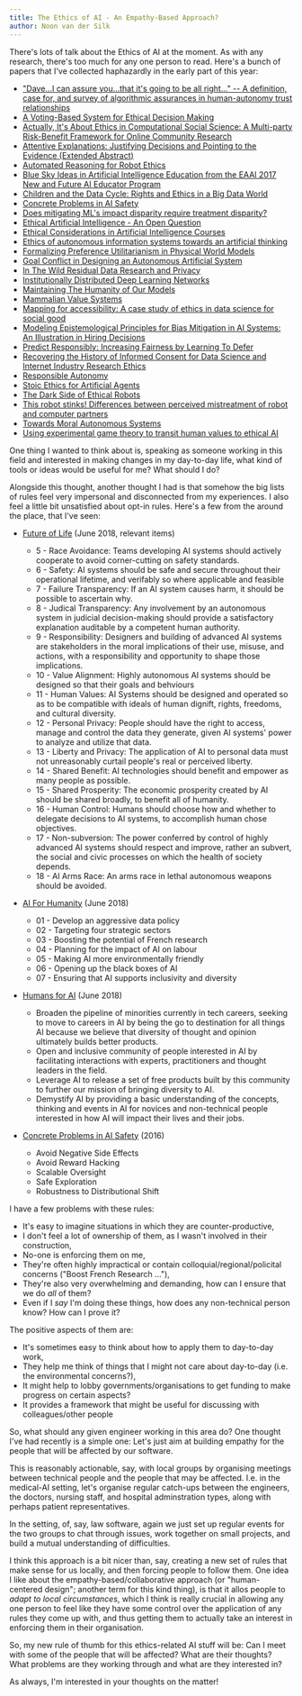 ```yaml
---
title: The Ethics of AI - An Empathy-Based Approach?
author: Noon van der Silk
---
```


There's lots of talk about the Ethics of AI at the moment. As with any
research, there's too much for any one person to read. Here's a bunch of
papers that I've collected haphazardly in the early part of this year:

- ["Dave...I can assure you...that it's going to be all right..." -- A definition, case for, and survey of algorithmic assurances in human-autonomy trust relationships](https://scirate.com/arxiv/1711.03846)
- [A Voting-Based System for Ethical Decision Making](https://scirate.com/arxiv/1709.06692)
- [Actually, It's About Ethics in Computational Social Science: A Multi-party Risk-Benefit Framework for Online Community Research](https://scirate.com/arxiv/1511.06578)
- [Attentive Explanations: Justifying Decisions and Pointing to the Evidence (Extended Abstract)](https://scirate.com/arxiv/1711.07373)
- [Automated Reasoning for Robot Ethics](https://scirate.com/arxiv/1502.05838)
- [Blue Sky Ideas in Artificial Intelligence Education from the EAAI 2017 New and Future AI Educator Program](https://scirate.com/arxiv/1702.00137)
- [Children and the Data Cycle: Rights and Ethics in a Big Data World](https://scirate.com/arxiv/1710.06881)
- [Concrete Problems in AI Safety](https://scirate.com/arxiv/1606.06565)
- [Does mitigating ML's impact disparity require treatment disparity?](https://scirate.com/arxiv/1711.07076)
- [Ethical Artificial Intelligence - An Open Question](https://scirate.com/arxiv/1706.03021)
- [Ethical Considerations in Artificial Intelligence Courses](https://scirate.com/arxiv/1701.07769)
- [Ethics of autonomous information systems towards an artificial thinking](https://scirate.com/arxiv/1707.05259)
- [Formalizing Preference Utilitarianism in Physical World Models](https://scirate.com/arxiv/1504.05603)
- [Goal Conflict in Designing an Autonomous Artificial System](https://scirate.com/arxiv/1703.06354)
- [In The Wild Residual Data Research and Privacy](https://scirate.com/arxiv/1610.03229)
- [Institutionally Distributed Deep Learning Networks](https://scirate.com/arxiv/1709.05929)
- [Maintaining The Humanity of Our Models](https://scirate.com/arxiv/1711.05791)
- [Mammalian Value Systems](https://scirate.com/arxiv/1607.08289)
- [Mapping for accessibility: A case study of ethics in data science for social good](https://scirate.com/arxiv/1710.06882)
- [Modeling Epistemological Principles for Bias Mitigation in AI Systems: An Illustration in Hiring Decisions](https://scirate.com/arxiv/1711.07111)
- [Predict Responsibly: Increasing Fairness by Learning To Defer](https://scirate.com/arxiv/1711.06664)
- [Recovering the History of Informed Consent for Data Science and Internet Industry Research Ethics](https://scirate.com/arxiv/1609.03266)
- [Responsible Autonomy](https://scirate.com/arxiv/1706.02513)
- [Stoic Ethics for Artificial Agents](https://scirate.com/arxiv/1701.02388)
- [The Dark Side of Ethical Robots](https://scirate.com/arxiv/1606.02583)
- [This robot stinks! Differences between perceived mistreatment of robot and computer partners](https://scirate.com/arxiv/1711.00561)
- [Towards Moral Autonomous Systems](https://scirate.com/arxiv/1703.04741)
- [Using experimental game theory to transit human values to ethical AI](https://scirate.com/arxiv/1711.05905)

One thing I wanted to think about is, speaking as someone working in this
field and interested in making changes in my day-to-day life, what kind of
tools or ideas would be useful for me? What should I do?

Alongside this thought, another thought I had is that somehow the big lists
of rules feel very impersonal and disconnected from my experiences. I also feel
a little bit unsatisfied about opt-in rules.  Here's a few from the around the
place, that I've seen:

- [Future of Life](https://futureoflife.org/ai-principles/) (June 2018, relevant items)
    - 5 - Race Avoidance: Teams developing AI systems should actively cooperate to
    avoid corner-cutting on safety standards.
    - 6 - Safety: AI systems should be safe and secure throughout their
    operational lifetime, and verifably so where applicable and feasible
    - 7 - Failure Transparency: If an AI system causes harm, it should be
    possible to ascertain why.
    - 8 - Judical Transparency: Any involvement by an autonomous system in
    judicial decision-making should provide a satisfactory explanation
    auditable by a competent human authority.
    - 9 - Responsibility: Designers and building of advanced AI systems are
    stakeholders in the moral implications of their use, misuse, and actions,
    with a responsibility and opportunity to shape those implications.
    - 10 - Value Alignment: Highly autonomous AI systems should be designed so
    that their goals and behviours
    - 11 - Human Values: AI Systems should be designed and operated so as to
    be compatible with ideals of human dignift, rights, freedoms, and cultural
    diversity.
    - 12 - Personal Privacy: People should have the right to access, manage
    and control the data they generate, given AI systems' power to analyze and
    utilize that data.
    - 13 - Liberty and Privacy: The application of AI to personal data must
    not unreasonably curtail people's real or perceived liberty.
    - 14 - Shared Benefit: AI technologies should benefit and empower as many
    people as possible.
    - 15 - Shared Prosperity: The economic prosperity created by AI should be
    shared broadly, to benefit all of humanity.
    - 16 - Human Control: Humans should choose how and whether to delegate
    decisions to AI systems, to accomplish human chose objectives.
    - 17 - Non-subversion: The power conferred by control of highly advanced
    AI systems should respect and improve, rather an subvert, the social and
    civic processes on which the health of society depends.
    - 18 - AI Arms Race: An arms race in lethal autonomous weapons should be
    avoided.

- [AI For Humanity](https://www.aiforhumanity.fr/en/) (June 2018)
    - 01 - Develop an aggressive data policy
    - 02 - Targeting four strategic sectors
    - 03 - Boosting the potential of French research
    - 04 - Planning for the impact of AI on labour
    - 05 - Making AI more environmentally friendly
    - 06 - Opening up the black boxes of AI
    - 07 - Ensuring that AI supports inclusivity and diversity

- [Humans for AI](http://humansforai.com/) (June 2018)
    - Broaden the pipeline of minorities currently in tech careers, seeking to
    move to careers in AI by being the go to destination for all things AI
    because we believe that diversity of thought and opinion ultimately builds
    better products. 
    - Open and inclusive community of people interested in AI by facilitating
    interactions with experts, practitioners and thought leaders in the field.
    - Leverage AI to release a set of free products built by this community to
    further our mission of bringing diversity to AI.
    - Demystify AI by providing a basic understanding of the concepts,
    thinking and events in AI for novices and non-technical people interested
    in how AI will impact their lives and their jobs.

- [Concrete Problems in AI Safety](https://arxiv.org/pdf/1606.06565.pdf) (2016)
    - Avoid Negative Side Effects
    - Avoid Reward Hacking
    - Scalable Oversight
    - Safe Exploration
    - Robustness to Distributional Shift


I have a few problems with these rules:

- It's easy to imagine situations in which they are counter-productive,
- I don't feel a lot of ownership of them, as I wasn't involved in their construction,
- No-one is enforcing them on me,
- They're often highly impractical or contain colloquial/regional/policital concerns ("Boost French Research ..."),
- They're also very overwhelming and demanding, how can I ensure that we do _all_ of them?
- Even if I _say_ I'm doing these things, how does any non-technical person know? How can I prove it?

The positive aspects of them are:

- It's sometimes easy to think about how to apply them to day-to-day work,
- They help me think of things that I might not care about day-to-day (i.e.  the environmental concerns?),
- It might help to lobby governments/organisations to get funding to make progress on certain aspects?
- It provides a framework that might be useful for discussing with colleagues/other people

So, what should any given engineer working in this area do? One thought I've
had recently is a simple one: Let's just aim at building empathy for the
people that will be affected by our software.

This is reasonably actionable, say, with local groups by organising meetings
between technical people and the people that may be affected. I.e. in the
medical-AI setting, let's organise regular catch-ups between the engineers,
the doctors, nursing staff, and hospital adminstration types, along with
perhaps patient representatives.

In the setting, of, say, law software, again we just set up regular events for
the two groups to chat through issues, work together on small projects, and
build a mutual understanding of difficulties.

I think this approach is a bit nicer than, say, creating a new set of rules
that make sense for us locally, and then forcing people to follow them. One
idea I like about the empathy-based/collaborative approach (or "human-centered
design"; another term for this kind thing), is that it allos people to _adapt
to local circumstances_, which I think is really crucial in allowing any one
person to feel like they have some control over the application of any rules
they come up with, and thus getting them to actually take an interest in
enforcing them in their organisation.

So, my new rule of thumb for this ethics-related AI stuff will be: Can I meet
with some of the people that will be affected? What are their thoughts? What
problems are they working through and what are they interested in?

As always, I'm interested in your thoughts on the matter!

